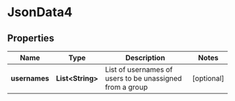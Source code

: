 
# JsonData4

## Properties
Name | Type | Description | Notes
------------ | ------------- | ------------- | -------------
**usernames** | **List&lt;String&gt;** | List of usernames of users to be unassigned from a group |  [optional]



